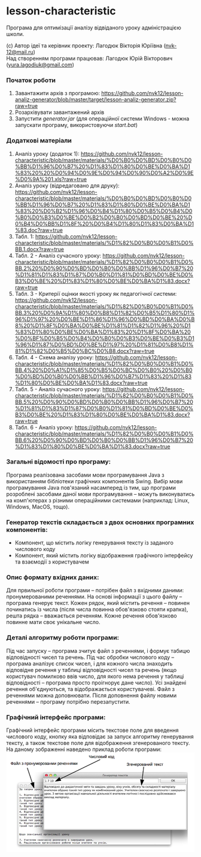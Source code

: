 # lesson-characteristic
Програма для оптимізації аналізу відвіданого уроку адміністрацією школи.

(c) Автор ідеї та керівник проекту: Лагодюк Вікторія Юріївна (nvk-12@mail.ru) <br/>
Над створенням програми працював: Лагодюк Юрій Вікторович (yura.lagodiuk@gmail.com)

### Початок роботи ###
1. Завантажити архів з програмою: https://github.com/nvk12/lesson-analiz-generator/blob/master/target/lesson-analiz-generator.zip?raw=true
2. Розархівувати завантажений архів
3. Запустити *generator.jar* (для операційної системи Windows - можна запускати програму, використовуючи *start.bat*)

### Додаткові матеріали ###
1. Аналіз уроку (додаток 1): https://github.com/nvk12/lesson-characteristic/blob/master/materials/%D0%B0%D0%BD%D0%B0%D0%BB%D1%96%D0%B7%20%D1%83%D1%80%D0%BE%D0%BA%D1%83%20%20%D0%94%D0%9E%D0%94%D0%90%D0%A2%D0%9E%D0%9A%201.xls?raw=true
2. Аналіз уроку (відредаговано для друку): https://github.com/nvk12/lesson-characteristic/blob/master/materials/%D0%B0%D0%BD%D0%B0%D0%BB%D1%96%D0%B7%20%D1%83%D1%80%D0%BE%D0%BA%D1%83%20%D0%B2%D1%96%D0%B4%D1%80%D0%B5%D0%B4%D0%B0%D0%B3%D0%BE%D0%B2%D0%B0%D0%BD%D0%BE%20%D0%B4%D0%BB%D1%8F%20%D0%B4%D1%80%D1%83%D0%BA%D1%83.doc?raw=true
3. Табл. 1: https://github.com/nvk12/lesson-characteristic/blob/master/materials/%D1%82%D0%B0%D0%B1%D0%BB.1.docx?raw=true
4. Табл. 2 - Аналіз сучасного уроку: https://github.com/nvk12/lesson-characteristic/blob/master/materials/%D1%82%D0%B0%D0%B1%D0%BB.2%20%D0%90%D0%BD%D0%B0%D0%BB%D1%96%D0%B7%20%D1%81%D1%83%D1%87%D0%B0%D1%81%D0%BD%D0%BE%D0%B3%D0%BE%20%D1%83%D1%80%D0%BE%D0%BA%D1%83.docx?raw=true
5. Табл. 3 - Критерії оцінки якості уроку як педагогічної системи: https://github.com/nvk12/lesson-characteristic/blob/master/materials/%D1%82%D0%B0%D0%B1%D0%BB.3%20%D0%9A%D1%80%D0%B8%D1%82%D0%B5%D1%80%D1%96%D1%97%20%D0%BE%D1%86%D1%96%D0%BD%D0%BA%D0%B8%20%D1%8F%D0%BA%D0%BE%D1%81%D1%82%D1%96%20%D1%83%D1%80%D0%BE%D0%BA%D1%83%20%D1%8F%D0%BA%20%D0%BF%D0%B5%D0%B4%D0%B0%D0%B3%D0%BE%D0%B3%D1%96%D1%87%D0%BD%D0%BE%D1%97%20%D1%81%D0%B8%D1%81%D1%82%D0%B5%D0%BC%D0%B8.docx?raw=true
6. Табл. 4 - Схема аналізу уроку: https://github.com/nvk12/lesson-characteristic/blob/master/materials/%D1%82%D0%B0%D0%B1%D0%BB.4%20%D0%A1%D1%85%D0%B5%D0%BC%D0%B0%20%D0%B0%D0%BD%D0%B0%D0%BB%D1%96%D0%B7%D1%83%20%D1%83%D1%80%D0%BE%D0%BA%D1%83.docx?raw=true
7. Табл. 5 - Аналіз сучасного уроку: https://github.com/nvk12/lesson-characteristic/blob/master/materials/%D1%82%D0%B0%D0%B1%D0%BB.5%20%D0%90%D0%BD%D0%B0%D0%BB%D1%96%D0%B7%20%D1%81%D1%83%D1%87%D0%B0%D1%81%D0%BD%D0%BE%D0%B3%D0%BE%20%D1%83%D1%80%D0%BE%D0%BA%D1%83.docx?raw=true
8. Табл. 6 - Аналіз уроку: https://github.com/nvk12/lesson-characteristic/blob/master/materials/%D1%82%D0%B0%D0%B1%D0%BB.6%20%D0%90%D0%BD%D0%B0%D0%BB%D1%96%D0%B7%20%D1%83%D1%80%D0%BE%D0%BA%D1%83.docx?raw=true


### Загальні відомості про програму: ###
Програма реалізована засобами мови програмування Java з використанням бібліотеки графічних компонентів Swing. Вибір мови програмування Java пов'язаний насамперед із тим, що програми розроблені засобами даної мови програмування – можуть виконуватись на комп'ютерах з різними операційними системами (наприклад: Linux, Windows, MacOS, тощо).

### Генератор текстів складається з двох основних програмних компонентів: ###
- Компонент, що містить логіку генерування тексту із заданого числового коду
- Компонент, який містить логіку відображення графічного інтерфейсу та взаємодії з користувачем

### Опис формату вхідних даних: ###
Для првильної роботи програми – потрібен файл з вхідними даними: пронумерованими реченнями. На основі інформації з цього файлу – програма генерує текст. Кожен рядок, який містить речення – повинен починатись із числа (після числа повинна обов'язково стояти крапка), решта рядка – вважається реченням. Кожне речення обов'язково повинне мати своє унікальне число.

### Деталі алгоритму роботи програми: ###
Під час запуску – програма зчитує файл з реченнями, і формує табицю відповідності чисел та речень. Під час обробки числового коду – програма аналізує список чисел, і для кожного числа знаходить відповідне речення у таблиці відповідності чисел та речень (якщо користувач помилково ввів число, для якого нема речення у таблиці відповідності – програма просто проігнорує дане число). Усі знайдені речення об'єднуються, та відображається користувачеві.
Файл з реченнями можна доповнювати. Після доповнення файлу новими реченнями – програму потрібно перезапустити.

### Графічний інтерфейс програми: ###
Графічний інтерфейс програми місить текстове поле для введення числового коду, кнопку яка відповідає за запуск алгоритму генерування тексту, а також текстове поле для відображення згенерованого тексту. На даному зображенні наведено приклад роботи програми:
![Screenshot](https://raw.githubusercontent.com/nvk12/lesson-analiz-generator/master/info/screenshot.png)
